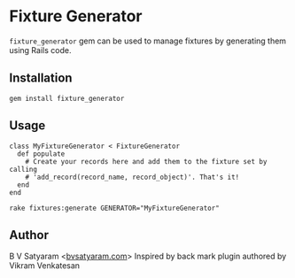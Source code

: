 Fixture Generator
=============

`fixture_generator` gem can be used to manage fixtures by generating them using Rails code.

Installation
------------

    gem install fixture_generator

Usage
-----

    class MyFixtureGenerator < FixtureGenerator
      def populate
        # Create your records here and add them to the fixture set by calling
        # 'add_record(record_name, record_object)'. That's it!
      end
    end

    rake fixtures:generate GENERATOR="MyFixtureGenerator"

Author
------

B V Satyaram <[bvsatyaram.com](http://bvsatyaram.com)>
Inspired by back mark plugin authored by Vikram Venkatesan